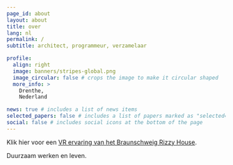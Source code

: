 ```yaml
---
page_id: about
layout: about
title: over
lang: nl
permalink: /
subtitle: architect, programmeur, verzamelaar

profile:
  align: right
  image: banners/stripes-global.png
  image_circular: false # crops the image to make it circular shaped
  more_info: >
    Drenthe, 
    Nederland

news: true # includes a list of news items
selected_papers: false # includes a list of papers marked as "selected={true}"
social: false # includes social icons at the bottom of the page
---
```


<!--
SPDX-FileCopyrightText: 2024 EJ Broerse

SPDX-License-Identifier: CC-BY-NC-SA-4.0
-->

Klik hier voor een [VR ervaring van het Braunschweig Rizzy House](https://happy-rizzi-house.de/wp-content/rizzi_haus_3d.html).

Duurzaam werken en leven.
